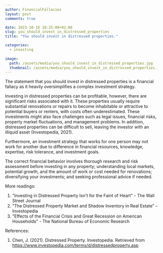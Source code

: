 ```yaml
---
author: FinancialFallacies
layout: post
comments: true

date: 2023-10-16 10:25:00+02:00  
slug: you_should_invest_in_distressed_properties
title: "You should invest in distressed properties."

categories:
  - investing
  
image:
  path: /assets/media/you_should_invest_in_distressed_properties.jpg
  thumbnail: /assets/media/you_should_invest_in_distressed_properties.jpg
---
```


The statement that you should invest in distressed properties is a financial fallacy as it heavily oversimplifies a complex investment strategy. 

Investing in distressed properties can be profitable, however, there are significant risks associated with it. These properties usually require substantial renovations or repairs to become inhabitable or attractive to potential buyers or renters, with costs often underestimated. These investments might also face challenges such as legal issues, financial risks, property market fluctuations, and management problems. In addition, distressed properties can be difficult to sell, leaving the investor with an illiquid asset (Investopedia, 2021).

Furthermore, an investment strategy that works for one person may not work for another due to difference in financial resources, knowledge, expertise, risk tolerance, and investment goals.

The correct financial behavior involves thorough research and risk assessment before investing in any property; understanding local markets, potential growth, and the amount of work or cost needed for renovations; diversifying your investments; and seeking professional advice if needed.

More readings:
1. "Investing in Distressed Property Isn't for the Faint of Heart" - The Wall Street Journal
2. "The Distressed Property Market and Shadow Inventory in Real Estate” – Investopedia
3. "Effects of the Financial Crisis and Great Recession on American Households" - The National Bureau of Economic Research

References:
1. Chen, J. (2021). Distressed Property. Investopedia. Retrieved from https://www.investopedia.com/terms/d/distressedproperty.asp

